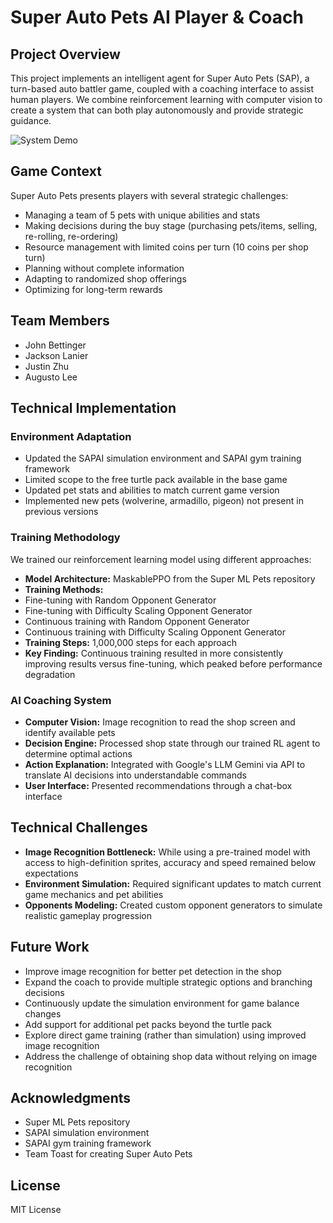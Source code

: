 # Super Auto Pets AI Player & Coach

## Project Overview

This project implements an intelligent agent for Super Auto Pets (SAP), a turn-based auto battler game, coupled with a coaching interface to assist human players. We combine reinforcement learning with computer vision to create a system that can both play autonomously and provide strategic guidance.

![System Demo](https://github.com/lanierjh/Sapaifull/raw/main/examples/demo.gif)

## Game Context

Super Auto Pets presents players with several strategic challenges:

- Managing a team of 5 pets with unique abilities and stats
- Making decisions during the buy stage (purchasing pets/items, selling, re-rolling, re-ordering)
- Resource management with limited coins per turn (10 coins per shop turn)
- Planning without complete information
- Adapting to randomized shop offerings
- Optimizing for long-term rewards

## Team Members

- John Bettinger
- Jackson Lanier
- Justin Zhu
- Augusto Lee

## Technical Implementation

### Environment Adaptation

- Updated the SAPAI simulation environment and SAPAI gym training framework
- Limited scope to the free turtle pack available in the base game
- Updated pet stats and abilities to match current game version
- Implemented new pets (wolverine, armadillo, pigeon) not present in previous versions

### Training Methodology

We trained our reinforcement learning model using different approaches:

- **Model Architecture:** MaskablePPO from the Super ML Pets repository
- **Training Methods:**
- Fine-tuning with Random Opponent Generator
- Fine-tuning with Difficulty Scaling Opponent Generator
- Continuous training with Random Opponent Generator
- Continuous training with Difficulty Scaling Opponent Generator
- **Training Steps:** 1,000,000 steps for each approach
- **Key Finding:** Continuous training resulted in more consistently improving results versus fine-tuning, which peaked before performance degradation

### AI Coaching System

- **Computer Vision:** Image recognition to read the shop screen and identify available pets
- **Decision Engine:** Processed shop state through our trained RL agent to determine optimal actions
- **Action Explanation:** Integrated with Google's LLM Gemini via API to translate AI decisions into understandable commands
- **User Interface:** Presented recommendations through a chat-box interface

## Technical Challenges

- **Image Recognition Bottleneck:** While using a pre-trained model with access to high-definition sprites, accuracy and speed remained below expectations
- **Environment Simulation:** Required significant updates to match current game mechanics and pet abilities
- **Opponents Modeling:** Created custom opponent generators to simulate realistic gameplay progression

## Future Work

- Improve image recognition for better pet detection in the shop
- Expand the coach to provide multiple strategic options and branching decisions
- Continuously update the simulation environment for game balance changes
- Add support for additional pet packs beyond the turtle pack
- Explore direct game training (rather than simulation) using improved image recognition
- Address the challenge of obtaining shop data without relying on image recognition

## Acknowledgments

- Super ML Pets repository
- SAPAI simulation environment
- SAPAI gym training framework
- Team Toast for creating Super Auto Pets

## License

MIT License
